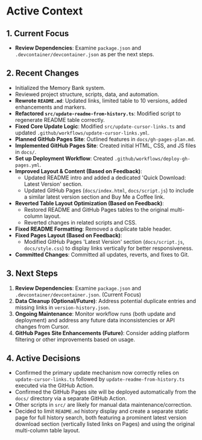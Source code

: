 <!-- Version: 1.11 | Last Updated: 2025-06-06 -->

# Active Context

## 1. Current Focus

- **Review Dependencies**: Examine `package.json` and `.devcontainer/devcontainer.json` as per the next steps.

## 2. Recent Changes

- Initialized the Memory Bank system.
- Reviewed project structure, scripts, data, and automation.
- **Rewrote `README.md`**: Updated links, limited table to 10 versions, added enhancements and markers.
- **Refactored `src/update-readme-from-history.ts`**: Modified script to regenerate README table correctly.
- **Fixed Core Update Logic**: Modified `src/update-cursor-links.ts` and updated `.github/workflows/update-cursor-links.yml`.
- **Planned GitHub Pages Site**: Outlined features in `docs/gh-pages-plan.md`.
- **Implemented GitHub Pages Site**: Created initial HTML, CSS, and JS files in `docs/`.
- **Set up Deployment Workflow**: Created `.github/workflows/deploy-gh-pages.yml`.
- **Improved Layout & Content (Based on Feedback)**:
    - Updated README intro and added a dedicated 'Quick Download: Latest Version' section.
    - Updated GitHub Pages (`docs/index.html`, `docs/script.js`) to include a similar latest version section and Buy Me a Coffee link.
- **Reverted Table Layout Optimization (Based on Feedback)**:
    - Restored README and GitHub Pages tables to the original multi-column layout.
    - Reverted changes in related scripts and CSS.
- **Fixed README Formatting**: Removed a duplicate table header.
- **Fixed Pages Layout (Based on Feedback)**:
    - Modified GitHub Pages 'Latest Version' section (`docs/script.js`, `docs/style.css`) to display links vertically for better responsiveness.
- **Committed Changes**: Committed all updates, reverts, and fixes to Git.

## 3. Next Steps

1.  **Review Dependencies**: Examine `package.json` and `.devcontainer/devcontainer.json`. (Current Focus)
2.  **Data Cleanup (Optional/Future)**: Address potential duplicate entries and missing links in `version-history.json`.
3.  **Ongoing Maintenance**: Monitor workflow runs (both update and deployment) and address any future data inconsistencies or API changes from Cursor.
4.  **GitHub Pages Site Enhancements (Future)**: Consider adding platform filtering or other improvements based on usage.

## 4. Active Decisions

- Confirmed the primary update mechanism now correctly relies on `update-cursor-links.ts` followed by `update-readme-from-history.ts` executed via the GitHub Action.
- Confirmed the GitHub Pages site will be deployed automatically from the `docs/` directory via a separate GitHub Action.
- Other scripts in `src/` are likely for manual data maintenance/correction.
- Decided to limit `README.md` history display and create a separate static page for full history search, both featuring a prominent latest version download section (vertically listed links on Pages) and using the original multi-column table layout.